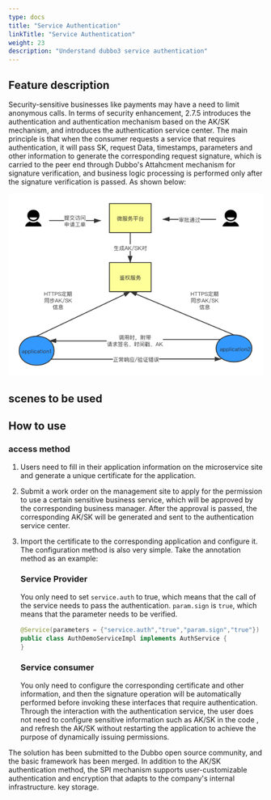 ```yaml
---
type: docs
title: "Service Authentication"
linkTitle: "Service Authentication"
weight: 23
description: "Understand dubbo3 service authentication"
---
```


## Feature description

Security-sensitive businesses like payments may have a need to limit anonymous calls. In terms of security enhancement, 2.7.5 introduces the authentication and authentication mechanism based on the AK/SK mechanism, and introduces the authentication service center. The main principle is that when the consumer requests a service that requires authentication, it will pass SK, request Data, timestamps, parameters and other information to generate the corresponding request signature, which is carried to the peer end through Dubbo's Attahcment mechanism for signature verification, and business logic processing is performed only after the signature verification is passed. As shown below:

![](/imgs/docsv2.7/user/examples/auth/auth.png)


## scenes to be used

## How to use
### access method

1. Users need to fill in their application information on the microservice site and generate a unique certificate for the application.

2. Submit a work order on the management site to apply for the permission to use a certain sensitive business service, which will be approved by the corresponding business manager. After the approval is passed, the corresponding AK/SK will be generated and sent to the authentication service center.

3. Import the certificate to the corresponding application and configure it. The configuration method is also very simple. Take the annotation method as an example:

   ### Service Provider
   You only need to set `service.auth` to true, which means that the call of the service needs to pass the authentication. `param.sign` is `true`, which means that the parameter needs to be verified.

   ```java
   @Service(parameters = {"service.auth","true","param.sign","true"})
   public class AuthDemoServiceImpl implements AuthService {
   }

   ```

   ### Service consumer
   You only need to configure the corresponding certificate and other information, and then the signature operation will be automatically performed before invoking these interfaces that require authentication. Through the interaction with the authentication service, the user does not need to configure sensitive information such as AK/SK in the code , and refresh the AK/SK without restarting the application to achieve the purpose of dynamically issuing permissions.

The solution has been submitted to the Dubbo open source community, and the basic framework has been merged. In addition to the AK/SK authentication method, the SPI mechanism supports user-customizable authentication and encryption that adapts to the company's internal infrastructure. key storage.